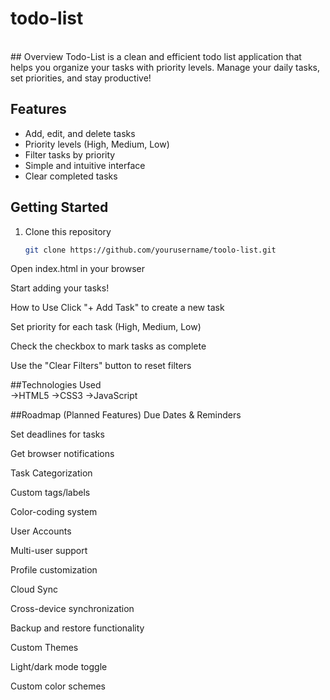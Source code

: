 # todo-list
<br>
## Overview
Todo-List is a clean and efficient todo list application that helps you organize your tasks with priority levels. Manage your daily tasks, set priorities, and stay productive!

## Features
-  Add, edit, and delete tasks
-  Priority levels (High, Medium, Low)
-  Filter tasks by priority
-  Simple and intuitive interface
-  Clear completed tasks

## Getting Started
1. Clone this repository
   ```bash
   git clone https://github.com/yourusername/toolo-list.git
Open index.html in your browser

Start adding your tasks!

How to Use
Click "+ Add Task" to create a new task

Set priority for each task (High, Medium, Low)

Check the checkbox to mark tasks as complete

Use the "Clear Filters" button to reset filters

##Technologies Used
<br>
->HTML5
->CSS3
->JavaScript

##Roadmap (Planned Features)
 Due Dates & Reminders

Set deadlines for tasks

Get browser notifications

 Task Categorization

Custom tags/labels

Color-coding system

 User Accounts

Multi-user support

Profile customization

 Cloud Sync

Cross-device synchronization

Backup and restore functionality

 Custom Themes

Light/dark mode toggle

Custom color schemes
